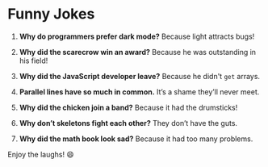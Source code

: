 # Funny Jokes

1. **Why do programmers prefer dark mode?**
   Because light attracts bugs!

2. **Why did the scarecrow win an award?**
   Because he was outstanding in his field!

3. **Why did the JavaScript developer leave?**
   Because he didn't `get` arrays.

4. **Parallel lines have so much in common.**
   It’s a shame they’ll never meet.

5. **Why did the chicken join a band?**
   Because it had the drumsticks!

6. **Why don’t skeletons fight each other?**
   They don’t have the guts.

7. **Why did the math book look sad?**
   Because it had too many problems.

Enjoy the laughs! 😄